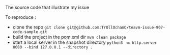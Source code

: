 The source code that illustrate my issue 

To reproduce :
- clone the repo `git clone git@github.com:TrOllOchamO/teavm-issue-907-code-sample.git`
- build the project in the pom.xml dir `mvn clean package`
- start a local server in the snapshot directory `python3 -m http.server 8080 --bind 127.0.0.1 --directory .`
